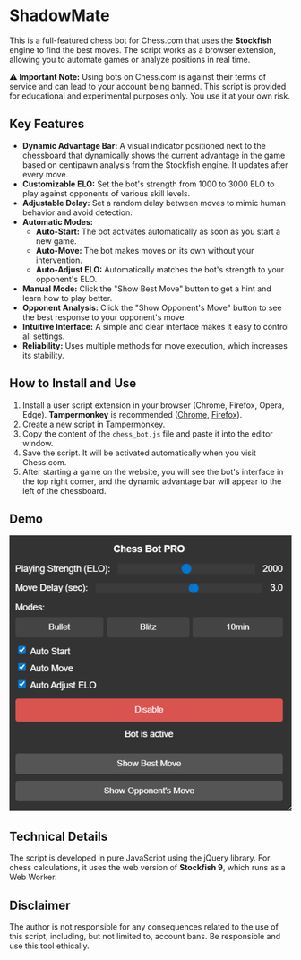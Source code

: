 # ShadowMate

This is a full-featured chess bot for Chess.com that uses the **Stockfish** engine to find the best moves. The script works as a browser extension, allowing you to automate games or analyze positions in real time.

**⚠️ Important Note:** Using bots on Chess.com is against their terms of service and can lead to your account being banned. This script is provided for educational and experimental purposes only. You use it at your own risk.

## Key Features

* **Dynamic Advantage Bar:** A visual indicator positioned next to the chessboard that dynamically shows the current advantage in the game based on centipawn analysis from the Stockfish engine. It updates after every move.
* **Customizable ELO:** Set the bot's strength from 1000 to 3000 ELO to play against opponents of various skill levels.
* **Adjustable Delay:** Set a random delay between moves to mimic human behavior and avoid detection.
* **Automatic Modes:**
    * **Auto-Start:** The bot activates automatically as soon as you start a new game.
    * **Auto-Move:** The bot makes moves on its own without your intervention.
    * **Auto-Adjust ELO:** Automatically matches the bot's strength to your opponent's ELO.
* **Manual Mode:** Click the "Show Best Move" button to get a hint and learn how to play better.
* **Opponent Analysis:** Click the "Show Opponent's Move" button to see the best response to your opponent's move.
* **Intuitive Interface:** A simple and clear interface makes it easy to control all settings.
* **Reliability:** Uses multiple methods for move execution, which increases its stability.

## How to Install and Use

1.  Install a user script extension in your browser (Chrome, Firefox, Opera, Edge). **Tampermonkey** is recommended ([Chrome](https://chrome.com/webstore/detail/tampermonkey/dhdgffkkebhmkfjojejmpbldmpobfkfo?hl=en), [Firefox](https://addons.mozilla.org/en-US/firefox/addon/tampermonkey/)).
2.  Create a new script in Tampermonkey.
3.  Copy the content of the `chess_bot.js` file and paste it into the editor window.
4.  Save the script. It will be activated automatically when you visit Chess.com.
5.  After starting a game on the website, you will see the bot's interface in the top right corner, and the dynamic advantage bar will appear to the left of the chessboard.

## Demo

![Скріншот інтерфейсу бота](images/bot-interface.png)


## Technical Details

The script is developed in pure JavaScript using the jQuery library. For chess calculations, it uses the web version of **Stockfish 9**, which runs as a Web Worker.

## Disclaimer

The author is not responsible for any consequences related to the use of this script, including, but not limited to, account bans. Be responsible and use this tool ethically.

